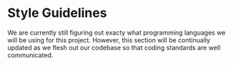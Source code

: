 # Style Guidelines

We are currently still figuring out exacty what programming languages we will be using for this project. However, this section will be continually updated as we flesh out our codebase so that coding standards are well communicated.
